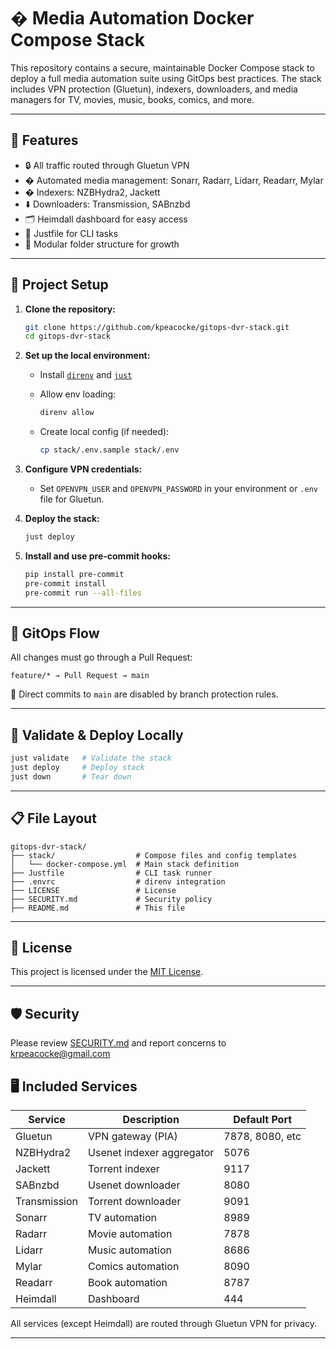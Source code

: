 
# � Media Automation Docker Compose Stack

This repository contains a secure, maintainable Docker Compose stack to deploy a full media automation suite using GitOps best practices. The stack includes VPN protection (Gluetun), indexers, downloaders, and media managers for TV, movies, music, books, comics, and more.

---

## 🚀 Features

- 🔒 All traffic routed through Gluetun VPN
- � Automated media management: Sonarr, Radarr, Lidarr, Readarr, Mylar
- � Indexers: NZBHydra2, Jackett
- ⬇️ Downloaders: Transmission, SABnzbd
- 🗂️ Heimdall dashboard for easy access
- 🧪 Justfile for CLI tasks
- 🧱 Modular folder structure for growth

---

## 🧰 Project Setup

1. **Clone the repository:**

   ```bash
   git clone https://github.com/kpeacocke/gitops-dvr-stack.git
   cd gitops-dvr-stack
   ```

2. **Set up the local environment:**

   - Install [`direnv`](https://direnv.net) and [`just`](https://github.com/casey/just)
   - Allow env loading:

     ```bash
     direnv allow
     ```

   - Create local config (if needed):

     ```bash
     cp stack/.env.sample stack/.env
     ```

3. **Configure VPN credentials:**

   - Set `OPENVPN_USER` and `OPENVPN_PASSWORD` in your environment or `.env` file for Gluetun.

4. **Deploy the stack:**

   ```bash
   just deploy
   ```

5. **Install and use pre-commit hooks:**

   ```bash
   pip install pre-commit
   pre-commit install
   pre-commit run --all-files
   ```

---

## 🔄 GitOps Flow

All changes must go through a Pull Request:

```text
feature/* → Pull Request → main
```

🚫 Direct commits to `main` are disabled by branch protection rules.

---

## 🧪 Validate & Deploy Locally

```bash
just validate   # Validate the stack
just deploy     # Deploy stack
just down       # Tear down
```

---

## 📋 File Layout

```text
gitops-dvr-stack/
├── stack/                  # Compose files and config templates
│   └── docker-compose.yml  # Main stack definition
├── Justfile                # CLI task runner
├── .envrc                  # direnv integration
├── LICENSE                 # License
├── SECURITY.md             # Security policy
├── README.md               # This file
```

---

## 📄 License

This project is licensed under the [MIT License](./LICENSE).

---

## 🛡️ Security

Please review [SECURITY.md](./SECURITY.md) and report concerns to [krpeacocke@gmail.com](mailto:krpeacocke@gmail.com)

## 🖥️ Included Services

| Service        | Description                       | Default Port |
|--------------- |-----------------------------------|--------------|
| Gluetun        | VPN gateway (PIA)                 | 7878, 8080, etc |
| NZBHydra2      | Usenet indexer aggregator         | 5076         |
| Jackett        | Torrent indexer                   | 9117         |
| SABnzbd        | Usenet downloader                 | 8080         |
| Transmission   | Torrent downloader                | 9091         |
| Sonarr         | TV automation                     | 8989         |
| Radarr         | Movie automation                  | 7878         |
| Lidarr         | Music automation                  | 8686         |
| Mylar          | Comics automation                 | 8090         |
| Readarr        | Book automation                   | 8787         |
| Heimdall       | Dashboard                         | 444          |

All services (except Heimdall) are routed through Gluetun VPN for privacy.

---
